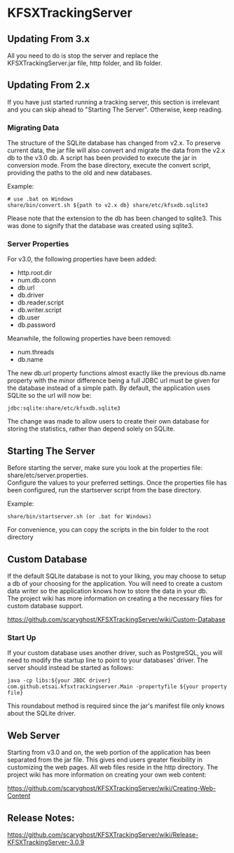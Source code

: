 KFSXTrackingServer
==================
## Updating From 3.x
All you need to do is stop the server and replace the KFSXTrackingServer.jar file, http folder, and lib folder.  

## Updating From 2.x
If you have just started running a tracking server, this section is irrelevant and you can skip ahead to 
"Starting The Server".  Otherwise, keep reading.

### Migrating Data
The structure of the SQLite database has changed from v2.x.  To preserve current data, the jar file will also convert 
and migrate the data from the v2.x db to the v3.0 db.  A script has been provided to execute the jar in conversion 
mode.  From the base directory, execute the convert script, providing the paths to the old and new databases.

Example:  

    # use .bat on Windows  
    share/bin/convert.sh ${path to v2.x db} share/etc/kfsxdb.sqlite3  
    
Please note that the extension to the db has been changed to sqlite3.  This was done to signify that the database was 
created using sqlite3.

### Server Properties
For v3.0, the following properties have been added:  
* http.root.dir  
* num.db.conn
* db.url
* db.driver
* db.reader.script
* db.writer.script
* db.user
* db.password
 
Meanwhile, the following properties have been removed:  
* num.threads 
* db.name

The new db.url property functions almost exactly like the previous db.name property with the minor difference being a 
full JDBC url must be given for the database instead of a simple path.  By default, the application uses SQLite so the 
url will now be:

    jdbc:sqlite:share/etc/kfsxdb.sqlite3

The change was made to allow users to create their own database for storing the statistics, rather than depend solely 
on SQLite.

## Starting The Server
Before starting the server, make sure you look at the properties file: share/etc/server.properties.  
Configure the values to your preferred settings.  Once the properties file has been configured, run 
the startserver script from the base directory.

Example:  

    share/bin/startserver.sh (or .bat for Windows)  

For convenience, you can copy the scripts in the bin folder to the root directory

## Custom Database
If the default SQLite database is not to your liking, you may choose to setup a db of your choosing for the 
application.  You will need to create a custom data writer so the application knows how to store the data in your db.  
The project wiki has more information on creating a the necessary files for custom database support.

https://github.com/scaryghost/KFSXTrackingServer/wiki/Custom-Database

### Start Up
If your custom database uses another driver, such as PostgreSQL, you will need to modify the startup line to point to 
your databases' driver.  The server should instead be started as follows:
    
    java -cp libs:${your JBDC driver} com.github.etsai.kfsxtrackingserver.Main -propertyfile ${your property file}
    

This roundabout method is required since the jar's manifest file only knows about the SQLite driver.

## Web Server
Starting from v3.0 and on, the web portion of the application has been separated from the jar file.  This gives end 
users greater flexibility in customizing the web pages.  All web files reside in the http directory.  The project wiki 
has more information on creating your own web content:

https://github.com/scaryghost/KFSXTrackingServer/wiki/Creating-Web-Content

## Release Notes:
https://github.com/scaryghost/KFSXTrackingServer/wiki/Release-KFSXTrackingServer-3.0.9
